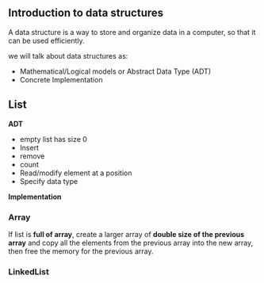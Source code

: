 ## Introduction to data structures

A data structure is a way to store and organize data in a computer, 
so that it can be used efficiently.

we will talk about data structures as:

* Mathematical/Logical models or Abstract Data Type (ADT)
* Concrete Implementation

## List

**ADT**

- empty list has size 0
- Insert
- remove
- count
- Read/modify element at a position
- Specify data type

**Implementation**

### Array

If list is **full of array**, create a larger array of **double size of the previous array** and copy all the elements from the previous array into the new array, then free the memory for the previous array.

### LinkedList


